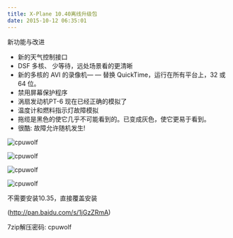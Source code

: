 ```yaml
---
title: X-Plane 10.40离线升级包
date: 2015-10-12 06:35:01
---
```





新功能与改进


* 新的天气控制接口
* DSF 多核、 少等待，远处场景看的更清晰
* 新的多核的 AVI 的录像机― ― 替换 QuickTime，运行在所有平台上，32 或 64 位。
* 禁用屏幕保护程序
* 涡扇发动机PT-6 现在已经正确的模拟了
* 温度计和燃料指示灯故障模拟
* 拖缆是黑色的使它几乎不可能看到的。已变成灰色，使它更易于看到。
* 很酷: 故障允许随机发生!



![cpuwolf](/images/data/attachment/201510/14/220230pnk9cchcnxp8glhu.png)


![cpuwolf](/images/data/attachment/201510/14/220313tumrd13fixuaftw1.png)


![cpuwolf](/images/data/attachment/201510/14/220307qlhrhl8l6tidd8lm.png)


![cpuwolf](/images/data/attachment/)

不需要安装10.35，直接覆盖安装


(http://pan.baidu.com/s/1jGzZRmA)



7zip解压密码: cpuwolf


